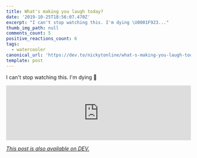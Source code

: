```yaml
---
title: What's making you laugh today?
date: '2019-10-25T18:56:07.470Z'
excerpt: "I can't stop watching this. I'm dying \U0001F923..."
thumb_img_path: null
comments_count: 5
positive_reactions_count: 6
tags:
  - watercooler
canonical_url: 'https://dev.to/nickytonline/what-s-making-you-laugh-today-2nk3'
template: post
---
```

I can't stop watching this. I'm dying 🤣


<iframe class="liquidTag" src="https://dev.to/embed/twitter?args=1187760247663927296" style="border: 0; width: 100%;"></iframe>


*[This post is also available on DEV.](https://dev.to/nickytonline/what-s-making-you-laugh-today-2nk3)*


<script>
const parent = document.getElementsByTagName('head')[0];
const script = document.createElement('script');
script.type = 'text/javascript';
script.src = 'https://cdnjs.cloudflare.com/ajax/libs/iframe-resizer/4.1.1/iframeResizer.min.js';
script.charset = 'utf-8';
script.onload = function() {
    window.iFrameResize({}, '.liquidTag');
};
parent.appendChild(script);
</script>    
